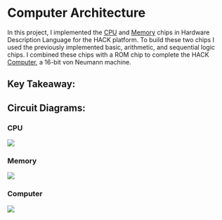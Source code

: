 # Computer Architecture
In this project, I implemented the [CPU](https://github.com/jordanvieler/The_Elements_of_Computing_Systems/blob/main/Computer_Architecture/CPU.hdl) and [Memory](https://github.com/jordanvieler/The_Elements_of_Computing_Systems/blob/main/Computer_Architecture/Memory.hdl) chips in Hardware Description Language for the HACK platform. To build these two chips I used the previously implemented basic, arithmetic, and sequential logic chips. I combined these chips with a ROM chip to  complete the HACK [Computer](https://github.com/jordanvieler/The_Elements_of_Computing_Systems/blob/main/Computer_Architecture/Computer.hdl), a 16-bit von Neumann machine.

## Key Takeaway:

## Circuit Diagrams:

### CPU
![](https://github.com/jordanvieler/The_Elements_of_Computing_Systems/blob/main/Computer_Architecture/Images/CPU.png)
### Memory
![](https://github.com/jordanvieler/The_Elements_of_Computing_Systems/blob/main/Computer_Architecture/Images/Memory.png)
### Computer
![](https://github.com/jordanvieler/The_Elements_of_Computing_Systems/blob/main/Computer_Architecture/Images/Computer.png)
